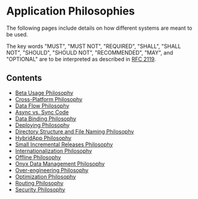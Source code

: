 # Application Philosophies
The following pages include details on how different systems are meant to be used.

The key words "MUST", "MUST NOT", "REQUIRED", "SHALL", "SHALL NOT", "SHOULD", "SHOULD NOT", "RECOMMENDED", "MAY", and
"OPTIONAL" are to be interpreted as described in [RFC 2119](https://datatracker.ietf.org/doc/html/rfc2119).

## Contents
* [Beta Usage Philosophy](/contributingGuides/philosophies/BETAS.md)
* [Cross-Platform Philosophy](/contributingGuides/philosophies/CROSS-PLATFORM.md)
* [Data Flow Philosophy](/contributingGuides/philosophies/DATA-FLOW.md)
* [Async vs. Sync Code](/contributingGuides/philosophies/ASYNC.md)
* [Data Binding Philosophy](/contributingGuides/philosophies/DATA-BINDING.md)
* [Deploying Philosophy](/contributingGuides/philosophies/DEPLOYING.md)
* [Directory Structure and File Naming Philosophy](/contributingGuides/philosophies/DIRECTORIES.md)
* [HybridApp Philosophy](/contributingGuides/philosophies/HYBRID-APP.md)
* [Small Incremental Releases Philosophy](/contributingGuides/philosophies/INCREMENTAL-RELEASES.md)
* [Internationalization Philosophy](/contributingGuides/philosophies/INTERNATIONALIZATION.md)
* [Offline Philosophy](/contributingGuides/philosophies/OFFLINE.md)
* [Onyx Data Management Philosophy](/contributingGuides/philosophies/ONYX-DATA-MANAGEMENT.md)
* [Over-engineering Philosophy](/contributingGuides/philosophies/OVERENGINEERING.md)
* [Optimization Philosophy](/contributingGuides/philosophies/OPTMIZATION.md)
* [Routing Philosophy](/contributingGuides/philosophies/ROUTING.md)
* [Security Philosophy](/contributingGuides/philosophies/SECURITY.md)
